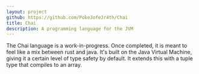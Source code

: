 ```yaml
---
layout: project
github: https://github.com/PokeJofeJr4th/Chai
title: Chai
description: A programming language for the JVM
---
```


The Chai language is a work-in-progress. Once completed, it is meant to feel like a mix between rust and java. It's built on the Java Virtual Machine, giving it a certain level of type safety by default. It extends this with a tuple type that compiles to an array.
